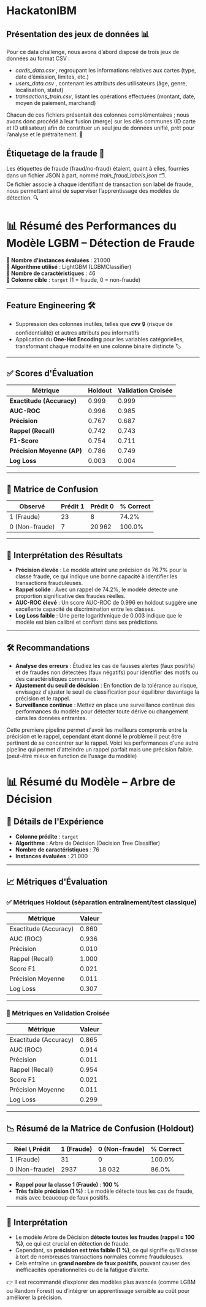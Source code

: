 # HackatonIBM
## Présentation des jeux de données 📊

Pour ce data challenge, nous avons d’abord disposé de trois jeux de données au format CSV :  
- *cards_data.csv* , regroupant les informations relatives aux cartes (type, date d’émission, limites, etc.)  
- *users_data.csv* , contenant les attributs des utilisateurs (âge, genre, localisation, statut)  
- *transactions_train.csv*, listant les opérations effectuées (montant, date, moyen de paiement, marchand)  

Chacun de ces fichiers présentait des colonnes complémentaires ; nous avons donc procédé à leur fusion (merge) sur les clés communes (ID carte et ID utilisateur) afin de constituer un seul jeu de données unifié, prêt pour l’analyse et le prétraitement. 🚀

## Étiquetage de la fraude 🚩

Les étiquettes de fraude (fraud/no-fraud) étaient, quant à elles, fournies dans un fichier JSON à part, nommé *train_fraud_labels.json* 🗂️.  
Ce fichier associe à chaque identifiant de transaction son label de fraude, nous permettant ainsi de superviser l’apprentissage des modèles de détection. 🔍
# 📊 Résumé des Performances du Modèle LGBM – Détection de Fraude

**🔢 Nombre d'instances évaluées** : 21 000  
**🧠 Algorithme utilisé** : LightGBM (LGBMClassifier)  
**🧮 Nombre de caractéristiques** : 46  
**🎯 Colonne cible** : `target` (1 = fraude, 0 = non-fraude)

---

## Feature Engineering 🛠️

- Suppression des colonnes inutiles, telles que **cvv** 🔒 (risque de confidentialité) et autres attributs peu informatifs  
- Application du **One-Hot Encoding** pour les variables catégorielles, transformant chaque modalité en une colonne binaire distincte 🏷️

---

## ✅ Scores d'Évaluation

| **Métrique**               | **Holdout** | **Validation Croisée** |
|----------------------------|-------------|-------------------------|
| **Exactitude (Accuracy)**  | 0.999       | 0.999                   |
| **AUC-ROC**                | 0.996       | 0.985                   |
| **Précision**              | 0.767       | 0.687                   |
| **Rappel (Recall)**        | 0.742       | 0.743                   |
| **F1-Score**               | 0.754       | 0.711                   |
| **Précision Moyenne (AP)** | 0.786       | 0.749                   |
| **Log Loss**               | 0.003       | 0.004                   |

---

## 📌 Matrice de Confusion

| Observé       | Prédit 1 | Prédit 0 | % Correct |
|---------------|----------|----------|-----------|
| 1 (Fraude)    | 23       | 8        | 74.2%     |
| 0 (Non-fraude)| 7        | 20 962   | 100.0%    |

---

## 🧠 Interprétation des Résultats

- **Précision élevée** : Le modèle atteint une précision de 76.7% pour la classe fraude, ce qui indique une bonne capacité à identifier les transactions frauduleuses.
- **Rappel solide** : Avec un rappel de 74.2%, le modèle détecte une proportion significative des fraudes réelles.
- **AUC-ROC élevé** : Un score AUC-ROC de 0.996 en holdout suggère une excellente capacité de discrimination entre les classes.
- **Log Loss faible** : Une perte logarithmique de 0.003 indique que le modèle est bien calibré et confiant dans ses prédictions.

---

## 🛠️ Recommandations

- **Analyse des erreurs** : Étudiez les cas de fausses alertes (faux positifs) et de fraudes non détectées (faux négatifs) pour identifier des motifs ou des caractéristiques communes.
- **Ajustement du seuil de décision** : En fonction de la tolérance au risque, envisagez d'ajuster le seuil de classification pour équilibrer davantage la précision et le rappel.
- **Surveillance continue** : Mettez en place une surveillance continue des performances du modèle pour détecter toute dérive ou changement dans les données entrantes.

Cette premiere pipeline permet d'avoir les meilleurs compromis entre la précision et le rappel, cependant étant donné le problème il peut être pertinent de se concentrer sur le rappel.
Voici les performances d'une autre pipeline qui permet d'atteindre un rappel parfait mais une précision faible.
(peut-être mieux en function de l'usage du modèle)

# 📊 Résumé du Modèle – Arbre de Décision

## 🧪 Détails de l'Expérience

- **Colonne prédite** : `target`
- **Algorithme** : Arbre de Décision (Decision Tree Classifier)
- **Nombre de caractéristiques** : 76
- **Instances évaluées** : 21 000

---

## 📈 Métriques d'Évaluation

### ✅ Métriques Holdout (séparation entraînement/test classique)

| Métrique             | Valeur |
|----------------------|--------|
| Exactitude (Accuracy) | 0.860  |
| AUC (ROC)            | 0.936  |
| Précision            | 0.010  |
| Rappel (Recall)      | 1.000  |
| Score F1             | 0.021  |
| Précision Moyenne    | 0.011  |
| Log Loss             | 0.307  |

---

### 🔁 Métriques en Validation Croisée

| Métrique             | Valeur |
|----------------------|--------|
| Exactitude (Accuracy) | 0.865  |
| AUC (ROC)            | 0.914  |
| Précision            | 0.011  |
| Rappel (Recall)      | 0.954  |
| Score F1             | 0.021  |
| Précision Moyenne    | 0.011  |
| Log Loss             | 0.299  |

---

## 📉 Résumé de la Matrice de Confusion (Holdout)

| Réel \ Prédit        | 1 (Fraude) | 0 (Non-fraude) | % Correct |
|----------------------|------------|----------------|-----------|
| 1 (Fraude)           | 31         | 0              | 100.0%    |
| 0 (Non-fraude)       | 2937       | 18 032         | 86.0%     |

- **Rappel pour la classe 1 (Fraude)** : **100 %**
- **Très faible précision (1 %)** : Le modèle détecte tous les cas de fraude, mais avec beaucoup de faux positifs.

---

## 📝 Interprétation

- Le modèle Arbre de Décision **détecte toutes les fraudes (rappel = 100 %)**, ce qui est crucial en détection de fraude.
- Cependant, sa **précision est très faible (1 %)**, ce qui signifie qu’il classe à tort de nombreuses transactions normales comme frauduleuses.
- Cela entraîne un **grand nombre de faux positifs**, pouvant causer des inefficacités opérationnelles ou de la fatigue d’alerte.

👉 Il est recommandé d’explorer des modèles plus avancés (comme LGBM ou Random Forest) ou d’intégrer un apprentissage sensible au coût pour améliorer la précision.
